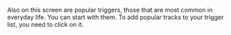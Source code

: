 Also on this screen are popular triggers, those that are most common in everyday life. You can start with them. To add popular tracks to your trigger list, you need to click on it.